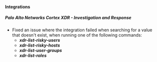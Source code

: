 
#### Integrations

##### Palo Alto Networks Cortex XDR - Investigation and Response

- Fixed an issue where the integration failed when searching for a value that doesn't exist, when running one of the following commands:
    - ***xdr-list-risky-users***
    - ***xdr-list-risky-hosts***
    - ***xdr-list-user-groups***
    - ***xdr-list-roles***